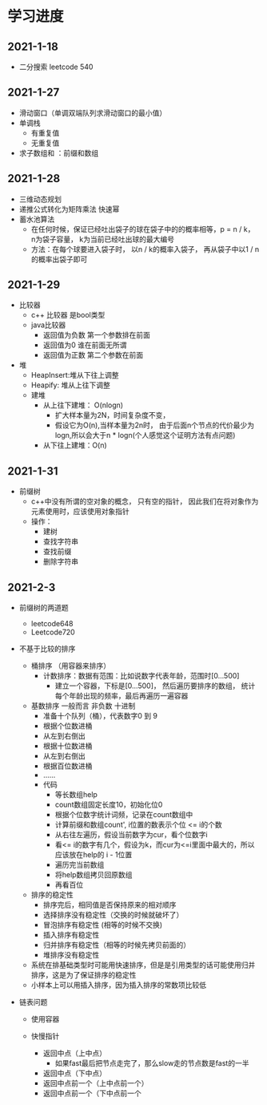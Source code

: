 

# 学习进度



## 2021-1-18

- 二分搜索 leetcode 540

## 2021-1-27

- 滑动窗口（单调双端队列求滑动窗口的最小值）
- 单调栈
  - 有重复值
  - 无重复值
- 求子数组和 ：前缀和数组



## 2021-1-28

- 三维动态规划 
- 递推公式转化为矩阵乘法 快速幂
- 蓄水池算法
  - 在任何时候，保证已经吐出袋子的球在袋子中的的概率相等，p =  n / k， n为袋子容量， k为当前已经吐出球的最大编号
  - 方法：在每个球要进入袋子时， 以n / k的概率入袋子， 再从袋子中以1 / n的概率出袋子即可

## 2021-1-29

- 比较器
  - c++ 比较器 是bool类型
  - java比较器 
    - 返回值为负数 第一个参数排在前面
    - 返回值为0 谁在前面无所谓
    - 返回值为正数 第二个参数在前面
- 堆
  - HeapInsert:堆从下往上调整
  - Heapify: 堆从上往下调整
  - 建堆
    - 从上往下建堆： O(nlogn)
      - 扩大样本量为2N，时间复杂度不变，
      - 假设它为O(n),当样本量为2n时， 由于后面n个节点的代价最少为logn,所以会大于n * logn(个人感觉这个证明方法有点问题)
    - 从下往上建堆：O(n)

## 2021-1-31

- 前缀树
  - c++中没有所谓的空对象的概念， 只有空的指针， 因此我们在将对象作为元素使用时，应该使用对象指针
  - 操作：
    - 建树
    - 查找字符串
    - 查找前缀
    - 删除字符串



## 2021-2-3

- 前缀树的两道题
  - leetcode648
  - Leetcode720
- 不基于比较的排序
  - 桶排序 （用容器来排序）
    - 计数排序：数据有范围：比如说数字代表年龄，范围时[0...500]
      - 建立一个容器，下标是[0...500]， 然后遍历要排序的数组， 统计每个年龄出现的频率，最后再遍历一遍容器
  - 基数排序 一般而言 非负数 十进制
    - 准备十个队列（桶），代表数字0 到 9
    - 根据个位数进桶
    - 从左到右倒出
    - 根据十位数进桶
    - 从左到右倒出
    - 根据百位数进桶
    - ......
    - 代码
      - 等长数组help
      - count数组固定长度10，初始化位0
      - 根据个位数字统计词频，记录在count数组中
      - 计算前缀和数组count', i位置的数表示个位 <= i的个数
      - 从右往左遍历，假设当前数字为cur，看个位数字i
      - 看<= i的数字有几个，假设为k，而cur为<=i里面中最大的，所以应该放在help的 i - 1位置
      - 遍历完当前数组
      - 将help数组拷贝回原数组
      - 再看百位
  - 排序的稳定性
    - 排序完后，相同值是否保持原来的相对顺序
    - 选择排序没有稳定性（交换的时候就破坏了）
    - 冒泡排序有稳定性 (相等的时候不交换)
    - 插入排序有稳定性
    - 归并排序有稳定性（相等的时候先拷贝前面的）
    - 堆排序没有稳定性
  - 系统在排基础类型时可能用快速排序，但是是引用类型的话可能使用归并排序，这是为了保证排序的稳定性
  - 小样本上可以用插入排序，因为插入排序的常数项比较低



- 链表问题

  - 使用容器

  - 快慢指针

    - 返回中点（上中点）
      - 如果fast最后把节点走完了，那么slow走的节点数是fast的一半
    - 返回中点（下中点）
    - 返回中点前一个（上中点前一个）
    - 返回中点前一个（下中点前一个

    

